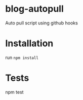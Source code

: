 # blog-autopull
Auto pull script using github hooks

# Installation
run `npm install`


# Tests
npm test
